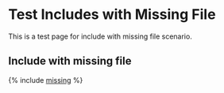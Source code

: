 # Test Includes with Missing File

This is a test page for include with missing file scenario.

## Include with missing file

{% include [missing](includes/missing.md) %}